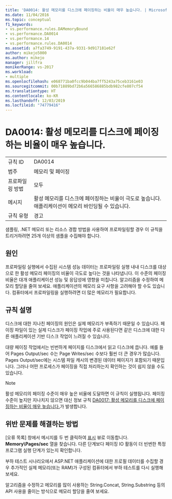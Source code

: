 ```yaml
---
title: 'DA0014: 활성 메모리를 디스크에 페이징하는 비율이 매우 높습니다. | Microsoft Docs'
ms.date: 11/04/2016
ms.topic: conceptual
f1_keywords:
- vs.performance.rules.DAMemoryBound
- vs.performance.DA0014
- vs.performance.14
- vs.performance.rules.DA0014
ms.assetid: a7fa3749-9191-437a-9331-9d917181e62f
author: mikejo5000
ms.author: mikejo
manager: jillfra
monikerRange: vs-2017
ms.workload:
- multiple
ms.openlocfilehash: e068771ba0fcc9b044ba7ff5243a75ceb3161e03
ms.sourcegitcommit: 00b71889bd72b6a566586885bdb982cfe807cf54
ms.translationtype: HT
ms.contentlocale: ko-KR
ms.lasthandoff: 12/03/2019
ms.locfileid: "74779416"
---
```

# <a name="da0014-extremely-high-rates-of-paging-active-memory-to-disk"></a>DA0014: 활성 메모리를 디스크에 페이징하는 비율이 매우 높습니다.

|||
|-|-|
|규칙 ID|DA0014|
|범주|메모리 및 페이징|
|프로파일링 방법|모두|
|메시지|활성 메모리를 디스크에 페이징하는 비율이 극도로 높습니다. 애플리케이션이 메모리 바인딩될 수 있습니다.|
|규칙 유형|경고|

 샘플링, .NET 메모리 또는 리소스 경합 방법을 사용하여 프로파일링할 경우 이 규칙을 트리거하려면 25개 이상의 샘플을 수집해야 합니다.

## <a name="cause"></a>원인
 프로파일링 실행에서 수집된 시스템 성능 데이터는 프로파일링 실행 내내 디스크를 대상으로 한 활성 메모리 페이징의 비율이 극도로 높다는 것을 나타냅니다. 이 수준의 페이징 비율은 대개 애플리케이션 성능 및 응답성에 영향을 미칩니다. 알고리즘을 수정하여 메모리 할당을 줄여 보세요. 애플리케이션의 메모리 요구 사항을 고려해야 할 수도 있습니다. 컴퓨터에서 프로파일링을 실행하려면 더 많은 메모리가 필요합니다.

## <a name="rule-description"></a>규칙 설명
 디스크에 대한 지나친 페이징의 원인은 실제 메모리가 부족하기 때문일 수 있습니다. 페이징 파일이 있는 실제 디스크가 페이징 작업에 주로 사용된다면 같은 디스크에 대한 다른 애플리케이션 기반 디스크 작업이 느려질 수 있습니다.

 대량 페이징 작업에서는 빈번하게 페이지를 디스크에서 읽고 디스크에 씁니다. 예를 들어 Pages Output/sec 수는 Page Writes/sec 수보다 훨씬 더 큰 경우가 많습니다. Pages Output/sec에는 시스템 파일 캐시의 변경된 데이터 페이지가 포함되기 때문입니다. 그러나 어떤 프로세스가 페이징을 직접 처리하는지 확인하는 것이 쉽지 않을 수도 있습니다.

> [!NOTE]
> 활성 메모리의 페이징 수준이 매우 높은 비율에 도달하면 이 규칙이 실행됩니다. 페이징 수준이 높지만 지나치지 않으면 대신 정보 규칙 [DA0017: 활성 메모리를 디스크에 페이징하는 비율이 매우 높습니다.](../profiling/da0017-high-rates-of-paging-active-memory-to-disk.md)가 발생합니다.

## <a name="how-to-fix-violations"></a>위반 문제를 해결하는 방법
 [오류 목록] 창에서 메시지를 두 번 클릭하여 [표시](../profiling/marks-view.md) 뷰로 이동합니다. **Memory\Pages/sec** 열을 찾습니다. 다른 단계보다 페이징 IO 활동이 더 빈번한 특정 프로그램 실행 단계가 있는지 확인합니다.

 부하 테스트 시나리오에서 ASP.NET 애플리케이션에 대한 프로필 데이터를 수집할 경우 추가적인 실제 메모리(또는 RAM)가 구성된 컴퓨터에서 부하 테스트를 다시 실행해 보세요.

 알고리즘을 수정하고 메모리를 많이 사용하는 String.Concat, String.Substring 등의 API 사용을 줄이는 방식으로 메모리 할당을 줄여 보세요.
